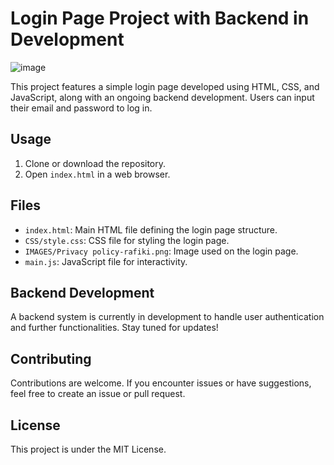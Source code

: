 
# Login Page Project with Backend in Development

![image](https://github.com/CEPIZIN/login_page/assets/116749645/3023d6a7-b29c-4bf5-911a-bc0e33afb577)

This project features a simple login page developed using HTML, CSS, and JavaScript, along with an ongoing backend development. Users can input their email and password to log in.

## Usage

1. Clone or download the repository.
2. Open `index.html` in a web browser.

## Files

- `index.html`: Main HTML file defining the login page structure.
- `CSS/style.css`: CSS file for styling the login page.
- `IMAGES/Privacy policy-rafiki.png`: Image used on the login page.
- `main.js`: JavaScript file for interactivity.

## Backend Development

A backend system is currently in development to handle user authentication and further functionalities. Stay tuned for updates!

## Contributing

Contributions are welcome. If you encounter issues or have suggestions, feel free to create an issue or pull request.

## License

This project is under the MIT License.
